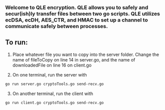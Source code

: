 ### Welcome to QLE encryption. QLE allows you to safely and secur(ish)ly transfer files between two go scripts. QLE utilizes ecDSA, ecDH, AES_CTR, and HMAC to set up a channel to communicate safely between processes.

## To run:
1. Place whatever file you want to copy into the server folder. Change the name of fileToCopy on line 14 in server.go, and the name of downloadedFile on line 16 on client.go 

2. On one terminal, run the server with
```bash
go run server.go cryptoTools.go send-recv.go
```

3. On another terminal, run the client with
```bash
go run client.go cryptoTools.go send-recv.go
```

